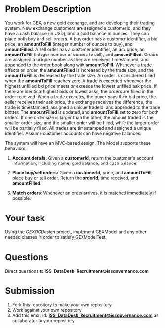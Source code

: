 # Problem Description

You work for GEX, a new gold exchange, and are developing their trading system. New exchange customers are assigned a customerId, and they have a cash balance (in USD), and a gold balance in ounces. They can place both buy and sell orders. A buy order has a customer identifier, a bid price, an **amountToFill** (integer number of ounces to buy), and **amountFilled**. A sell order has a customer identifier, an ask price, an **amountToFill** (integer number of ounces to sell), and **amountFilled**. Orders are assigned a unique number as they are received, timestamped, and appended to the order book along with **amountToFill**. Whenever a trade affects an order, the **amountFilled** is increased by the trade size, and the **amountToFill** is decreased by the trade size. An order is considered filled when the **amountToFill** reaches zero. A trade is executed whenever the highest unfilled bid price meets or exceeds the lowest unfilled ask price. If there are identical highest bids or lowest asks, the orders are filled in the order received. When a trade executes, the buyer pays their bid price, the seller receives their ask price, the exchange receives the difference, the trade is timestamped, assigned a unique tradeId, and appended to the trade blotter. The **amountFilled** is updated, and **amountToFill** set to zero for both orders. If one order size is larger than the other, the amount traded is the smaller order size, and the smaller order will be filled, while the larger order will be partially filled. All trades are timestamped and assigned a unique identifier. Assume customer accounts can have negative balances.

The system will have an MVC-based design. The Model supports these behaviors:

1. **Account details:** Given a **customerId**, return the customer's account information, including name, gold balance, and cash balance.

2. **Place buy/sell orders:** Given a **customerId**, price, and **amountToFill**, place buy or sell order. Return the **orderId**, time received, and **amountFilled**.

3. **Match orders:** Whenever an order arrives, it is matched immediately if possible.

# Your task

Using the _GEXOODesign_ project, implement GEXModel and any other needed classes in order to satisfy GEXModelTest.

# Questions

Direct questions to **ISS_DataDesk_Recruitment@issgovernance.com**

# Submission

1. Fork this repository to make your own repository 
2. Work against your own repository
3. Add this email id: **ISS_DataDesk_Recruitment@issgovernance.com** as collaborator to your repository
